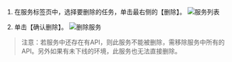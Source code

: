 1. 在服务标签页中，选择要删除的任务，单击最右侧的【删除】。
![服务列表](http://imgcache.tce.fsphere.cn/static/mc.qcloudimg.com/static/img/cea80ab6c9784dfcc58ec54bc3a87e49/image.png)

2. 单击【确认删除】。
![删除服务](http://imgcache.tce.fsphere.cn/static/mc.qcloudimg.com/static/img/ccc6fa0aa5e53ba996fe1ae4b3880992/image.png)
> 注意：若服务中还存在有API，则此服务不能被删除，需移除服务中所有的API。另外如果有未下线的环境，此服务也无法直接删除。